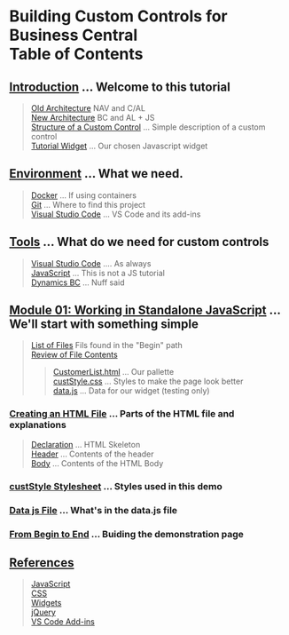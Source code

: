 # Building Custom Controls for Business Central<br>Table of Contents
## [Introduction](./introduction.md) ... Welcome to this tutorial
>[Old Architecture](./introduction.md#oldArch) NAV and C/AL<br>
>[New Architecture](./introduction.md#newArch) BC and AL + JS<br>
>[Structure of a Custom Control](./introduction.md#control) ... Simple description of a custom control<br>
>[Tutorial Widget](./introduction.md#widget) ... Our chosen Javascript widget
## [Environment](.\environment.md) ... What we need.
>[Docker](.\environment.md#docker) ... If using containers<br>
>[Git](.\environment.md#git) ...  Where to find this project<br>
>[Visual Studio Code](.\environment.md#vsc) ... VS Code and its add-ins
## [Tools](.\tools.md) ... What do we need for custom controls
>[Visual Studio Code](.\tools.md#vsc) .... As always<br>
>[JavaScript](.\tools.md#javascript) ... This is not a JS tutorial<br>
>[Dynamics BC](./tools.md#bc) ... Nuff said
## [Module 01: Working in Standalone JavaScript](../01%20Standalone/MD/Standalone.md) ... We'll start with something simple
>[List of Files](../01%20Standalone/MD/Standalone.md#list) Fils found in the "Begin" path<br>
>[Review of File Contents](../01%20Standalone/MD/Standalone.md#review)<br>
>>[CustomerList.html](../01%20Standalone/MD/Standalone.md#html) ... Our pallette<br>
>>[custStyle.css](../01%20Standalone/MD/Standalone.md#style) ... Styles to make the page look better<br>
>>[data.js](../01%20Standalone/MD/Standalone.md#data) ... Data for our widget (testing only)

### [Creating an HTML File](../01%20Standalone/MD/CustomerTable.md) ... Parts of the HTML file and explanations
>[Declaration](../01%20Standalone/MD/CustomerTable.md#declaration) ... HTML Skeleton<br>
>[Header](../01%20Standalone/MD/CustomerTable.md#header) ... Contents of the header<br>
>[Body](../01%20Standalone/MD/CustomerTable.md#body) ... Contents of the HTML Body

### [custStyle Stylesheet](../01%20Standalone/MD/CustStyle.md) ... Styles used in this demo

### [Data js File](../01%20Standalone/MD/dataJS.md) ... What's in the data.js file

### [From Begin to End](../01%20Standalone/MD/FromBeginToEnd.md) ... Buiding the demonstration page

## [References](./References.md)
>[JavaScript](./References.md#js)<br>
>[CSS](./References.md#css)<br>
>[Widgets](./References.md#widgets)<br>
>[jQuery](./References.md#jQ)<br>
>[VS Code Add-ins](./References.md#code)
